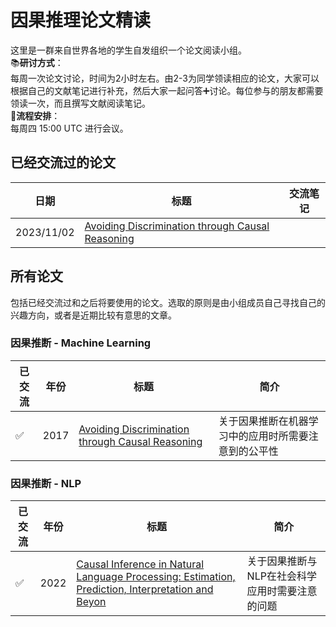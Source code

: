 # 因果推理论文精读
这里是一群来自世界各地的学生自发组织一个论文阅读小组。  
📚**研讨方式**：  
每周一次论文讨论，时间为2小时左右。由2-3为同学领读相应的论文，大家可以根据自己的文献笔记进行补充，然后大家一起问答➕讨论。每位参与的朋友都需要领读一次，而且撰写文献阅读笔记。  
📒**流程安排**：  
每周四 15:00 UTC 进行会议。  
## 已经交流过的论文
|  日期 | 标题 |交流笔记|
|-------|------|------|
|2023/11/02|[Avoiding Discrimination through Causal Reasoning](https://proceedings.neurips.cc/paper/2017/file/f5f8590cd58a54e94377e6ae2eded4d9-Paper.pdf)|

## 所有论文
包括已经交流过和之后将要使用的论文。选取的原则是由小组成员自己寻找自己的兴趣方向，或者是近期比较有意思的文章。
### 因果推断 - Machine Learning
|  已交流 |年份| 标题 |简介|
|-------|-------|------|------| 
|✅|2017|[Avoiding Discrimination through Causal Reasoning](https://proceedings.neurips.cc/paper/2017/file/f5f8590cd58a54e94377e6ae2eded4d9-Paper.pdf)|关于因果推断在机器学习中的应用时所需要注意到的公平性|
### 因果推断 - NLP
|  已交流 |年份| 标题 |简介|
|-------|-------|------|------| 
|✅|2022|[Causal Inference in Natural Language Processing: Estimation, Prediction, Interpretation and Beyon](https://watermark.silverchair.com/tacl_a_00511.pdf?token=AQECAHi208BE49Ooan9kkhW_Ercy7Dm3ZL_9Cf3qfKAc485ysgAAA1swggNXBgkqhkiG9w0BBwagggNIMIIDRAIBADCCAz0GCSqGSIb3DQEHATAeBglghkgBZQMEAS4wEQQMrkfMTb_DHqAJn2P_AgEQgIIDDkmP8ZgsLbLRAuYITBsI1K3cCXPDBL94l1ane6rjP2CPH-U0eD3nC59oqWPuJXoXD5X0lBzN50gtruxN3CJThSYo8Giv4UA6zgxVNPTllgApId__EWa0E9lx06IjpOL-UNS3fhCKUTx5wiPvtX_evwpMxgo4qbKVpzN2Kcgxp-pxnyosHoQmUMNH-QW2icm6LpAt3pO8vDXVBDmzPK8mVAa8RILGBu4hDBmn9CBIN4Xv85oLAeGlYXJNJNDc490bt18iHiOHmQcZ8BFBk3E0K5LE6IAehqLdPdJ7wcmBYM-ZteEHILYnf70aEFfzccIID2q87D9lEmm3uoIe9xdjz-iQtjNhWjx_RbuzWOKWxEs1my4RSgFvMuM3Rmen4XdeZr5m5b_TMBSQSJhYqo4pycxTg69ICvarGuNqd-ME7sn9Th3TicQPxtOu-jcU1RNHxfjZn_64LMdDU02D1OLrldePvDFYWunldlQwRq0lDHTUnyrZkcx82mM_c03mJDluMOGWzRPAshHGJUT4LlQEDXOYZD_ywVN4hL3Rh2Wp_sZ_4rV9Bi7nmmXegfZGNdY03ZqdbZuHbm-jvlQ04ifm4pwoRdULgflfrJc_CPOIYx1MWvVKASYFY50N5O5NyDh3jXjICHODTmmQiVabCDO5GB4x64AWuG7kOuA9QkkAq9Q8sU1gPEypDvsLznwU15TQYIRkDbZy7uQ2ut5DWU7Bi1jRYCx_WDX8ZPwG5PX7h0OhUwa-x3I2-_ynIrQp7vgrqdOV2bQdhZlEbc5o_6vP8GGWLWCL65QyKUU44ARvQ7_RMJgsG9sf8Qr1t7JTJ3k79ECuQcZhAUBVRZ0f3BMBujZJZRkok1aTtT7_yfQaDEFCxTWi5b8u96b-S6rmYg1gUCFScBoOU7nNNfNiHUtJlyDt6HEl_x6PatZu0KKUk0R0od0YXoT86CHXfbnyjVeoAgDxjfKDd8LLr1PiAkqpWl611FoEKCJbNoVohovqV8hc2mKTxM0JScHcokvZ3ntyyTl-WxqSsxhAvaZYGcYH)|关于因果推断与NLP在社会科学应用时需要注意的问题|
